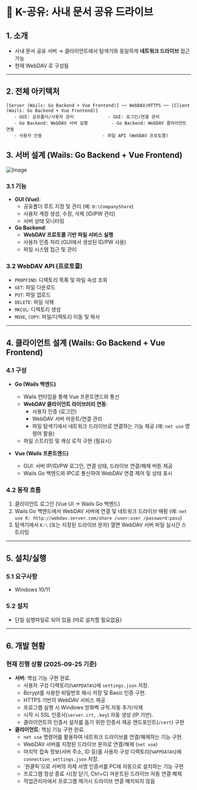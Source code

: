 # 📑 K-공유: 사내 문서 공유 드라이브

## 1. 소개
- 사내 문서 공유 서버 → 클라이언트에서 탐색기와 동일하게 **네트워크 드라이브** 접근 가능
- 현재 WebDAV 로 구성됨

---

## 2. 전체 아키텍처

```
[Server (Wails: Go Backend + Vue Frontend)] ── WebDAV/HTTPS ── [Client (Wails: Go Backend + Vue Frontend)]
   - GUI: 공유폴더/사용자 관리             - GUI: 로그인/연결 관리
   - Go Backend: WebDAV 서버 실행         - Go Backend: WebDAV 클라이언트 연동
   - 사용자 인증                       - 파일 API (WebDAV 프로토콜)
```

## 3. 서버 설계 (Wails: Go Backend + Vue Frontend)

![Image](https://github.com/user-attachments/assets/65c3bc53-76d8-470e-898a-643e94db74a9)

### 3.1 기능
- **GUI (Vue)**:  
  - 공유폴더 루트 지정 및 관리 (예: `D:\CompanyShare`)
  - 사용자 계정 생성, 수정, 삭제 (ID/PW 관리)
  - 서버 상태 모니터링  
- **Go Backend**:  
  - **WebDAV 프로토콜 기반 파일 서비스 실행**  
  - 사용자 인증 처리 (GUI에서 생성된 ID/PW 사용)
  - 파일 시스템 접근 및 관리  

### 3.2 WebDAV API (프로토콜)
- `PROPFIND`: 디렉토리 목록 및 파일 속성 조회  
- `GET`: 파일 다운로드  
- `PUT`: 파일 업로드  
- `DELETE`: 파일 삭제  
- `MKCOL`: 디렉토리 생성  
- `MOVE`, `COPY`: 파일/디렉토리 이동 및 복사  

---

## 4. 클라이언트 설계 (Wails: Go Backend + Vue Frontend)

### 4.1 구성
- **Go (Wails 백엔드)**  
  - Wails 런타임을 통해 Vue 프론트엔드와 통신  
  - **WebDAV 클라이언트 라이브러리 연동**:  
    - 사용자 인증 (로그인)
    - WebDAV 서버 마운트/연결 관리  
    - 파일 탐색기에서 네트워크 드라이브로 연결하는 기능 제공 (예: `net use` 명령어 활용)  
  - 파일 스트리밍 및 캐싱 로직 구현 (필요시)  

- **Vue (Wails 프론트엔드)**  
  - GUI: 서버 IP/ID/PW 로그인, 연결 상태, 드라이브 연결/해제 버튼 제공  
  - Wails Go 백엔드와 IPC로 통신하여 WebDAV 연결 제어 및 상태 표시  

### 4.2 동작 흐름
1. 클라이언트 로그인 (Vue UI → Wails Go 백엔드)  
2. Wails Go 백엔드에서 WebDAV 서버에 연결 및 네트워크 드라이브 매핑 (예: `net use K: http://webdav.server.com/share /user:user /password:pass`)
3. 탐색기에서 `K:\` (또는 지정된 드라이브 문자) 열면 WebDAV 서버 파일 실시간 스트리밍  

---

## 5. 설치/실행

### 5.1 요구사항
- Windows 10/11  

### 5.2 설치
- 단일 실행파일로 되어 있음 (따로 설치할 필요없음)


---

## 6. 개발 현황

### 현재 진행 상황 (2025-09-25 기준)
- **서버**: 핵심 기능 구현 완료.
  - 사용자 구성 디렉토리(`%APPDATA%`)에 `settings.json` 저장.
  - Bcrypt를 사용한 비밀번호 해시 저장 및 Basic 인증 구현.
  - HTTPS 기반의 WebDAV 서비스 제공
  - 프로그램 실행 시 Windows 방화벽 규칙 자동 추가/삭제
  - 시작 시 SSL 인증서(`server.crt`, `.key`) 자동 생성 (IP 기반).
  - 클라이언트의 인증서 설치를 돕기 위한 인증서 제공 엔드포인트(`/cert`) 구현
- **클라이언트**: 핵심 기능 구현 완료.
  - `net use` 명령어를 활용하여 네트워크 드라이브를 연결/해제하는 기능 구현.
  - WebDAV 서버를 지정된 드라이브 문자로 연결/해제 (`net use`)
  - 마지막 접속 정보(서버 주소, ID 등)를 사용자 구성 디렉토리(`%APPDATA%`)에 `connection_settings.json` 저장.
  - '원클릭'으로 서버의 자체 서명 인증서를 PC에 자동으로 설치하는 기능 구현
  - 프로그램 정상 종료 시(창 닫기, Ctrl+C) 마운트된 드라이브 자동 연결 해제
  - 작업관리자에서 프로그램 제거시 드라이브 연결 해지되지 않음

